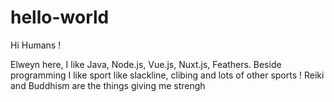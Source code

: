 # hello-world

Hi Humans !

Elweyn here, I like Java, Node.js, Vue.js, Nuxt.js, Feathers.
Beside programming I like sport like slackline, clibing and lots of other sports ! Reiki and Buddhism are the things giving me strengh
